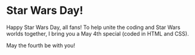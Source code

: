 # Star Wars Day!

Happy Star Wars Day, all fans! To help unite the coding and Star Wars worlds together, I bring you a May 4th special (coded in HTML and CSS).

May the fourth be with you!
